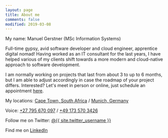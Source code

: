 ```yaml
---
layout: page
title: About me
comments: false
modified: 2019-03-08
---
```


My name: Manuel Gerstner (MSc Information Systems)


Full-time gypsy, avid software developer and cloud engineer, apprentice digital nomad! Having worked as an IT consultant for the last years, I have helped various of my clients shift towards a more modern and cloud-native approach to software development.


I am normally working on projects that last from about 3 to up to 6 months, but I am able to adjust accordingly in case the roadmap of your project differs. Interested? Let's meet in person or online, just schedule an appointment [here](https://calendly.com/mgerstner/30min).


My locations: [Cape Town, South Africa](https://www.capetown.travel) / [Munich, Germany](https://www.munich.travel/en-gb)


Voice: [+27 795 670 097](tel:0027795670097) / [+49 173 570 3426](tel:00491735703426)


Follow me on Twitter: [@{{ site.twitter_username }}](https://twitter.com/manuelgerstner)


Find me on [LinkedIn](https://www.linkedin.com/in/manuel-gerstner-51516329/)
    